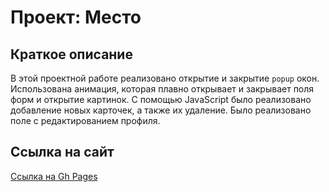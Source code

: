 # Проект: Место

## Краткое описание

В этой проектной работе реализовано открытие и закрытие `popup` окон. Использована анимация, которая плавно открывает и закрывает поля форм и открытие картинок.
С помощью JavaScript было реализовано добавление новых карточек, а также их удаление.
Было реализовано поле с редактированием профиля.

## Ссылка на сайт

[Ссылка на Gh Pages](https://mr-pooh.github.io/mesto-project/)
